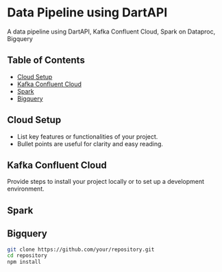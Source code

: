 # Data Pipeline using DartAPI
A data pipeline using DartAPI, Kafka Confluent Cloud, Spark on Dataproc, Bigquery

## Table of Contents
- [Cloud Setup](#cloudsetup)
- [Kafka Confluent Cloud](#kafkaconfluent)
- [Spark](#spark)
- [Bigquery](#bigquery)

## Cloud Setup  <a id="cloudsetup"></a>

- List key features or functionalities of your project.
- Bullet points are useful for clarity and easy reading.

## Kafka Confluent Cloud <a id="kafkaconfluent"></a>

Provide steps to install your project locally or to set up a development environment.

## Spark <a id="spark"></a>

## Bigquery <a id="bigquery"></a>
```bash
git clone https://github.com/your/repository.git
cd repository
npm install
